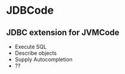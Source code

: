 # JDBCode

## JDBC extension for JVMCode

- Execute SQL
- Describe objects
- Supply Autocompletion
- ??
